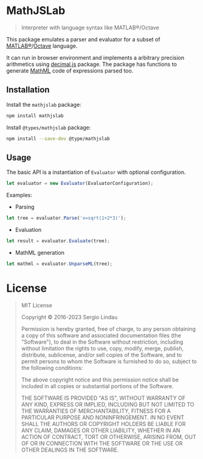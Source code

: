# MathJSLab

> Interpreter with language syntax like MATLAB&reg;/Octave

This package emulates a parser and evaluator for a subset of
[MATLAB&reg;](https://www.mathworks.com/)/[Octave](https://www.gnu.org/software/octave/)
language.

It can run in browser environment and implements a arbitrary precision arithmetics using
[decimal.js](https://www.npmjs.com/package/decimal.js) package. The package
has functions to generate [MathML](https://www.w3.org/Math/) code of
expressions parsed too.

## Installation

Install the `mathjslab` package:

```bash
npm install mathjslab
```

Install `@types/mathjslab` package:

```bash
npm install --save-dev @type/mathjslab
```

## Usage

The basic API is a instantiation of `Evaluator` with optional configuration.

```typescript
let evaluator = new Evaluator(EvaluatorConfiguration);
```

Examples:

* Parsing
```typescript
let tree = evaluator.Parse('x=sqrt(1+2*3)');
```

* Evaluation
```typescript
let result = evaluator.Evaluate(tree);
```

* MathML generation
```typescript
let mathml = evaluator.UnparseML(tree);
```

# License

>MIT License
>
>Copyright &copy; 2016-2023 Sergio Lindau
>
>Permission is hereby granted, free of charge, to any person obtaining a copy
>of this software and associated documentation files (the "Software"), to deal
>in the Software without restriction, including without limitation the rights
>to use, copy, modify, merge, publish, distribute, sublicense, and/or sell
>copies of the Software, and to permit persons to whom the Software is
>furnished to do so, subject to the following conditions:
>
>The above copyright notice and this permission notice shall be included in all
>copies or substantial portions of the Software.
>
>THE SOFTWARE IS PROVIDED "AS IS", WITHOUT WARRANTY OF ANY KIND, EXPRESS OR
>IMPLIED, INCLUDING BUT NOT LIMITED TO THE WARRANTIES OF MERCHANTABILITY,
>FITNESS FOR A PARTICULAR PURPOSE AND NONINFRINGEMENT. IN NO EVENT SHALL THE
>AUTHORS OR COPYRIGHT HOLDERS BE LIABLE FOR ANY CLAIM, DAMAGES OR OTHER
>LIABILITY, WHETHER IN AN ACTION OF CONTRACT, TORT OR OTHERWISE, ARISING FROM,
>OUT OF OR IN CONNECTION WITH THE SOFTWARE OR THE USE OR OTHER DEALINGS IN THE
>SOFTWARE.
